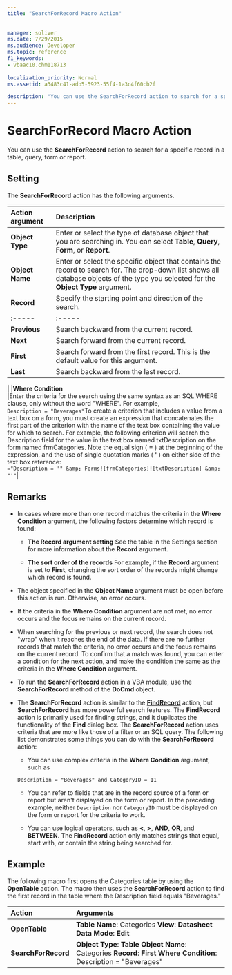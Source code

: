 ```yaml
---
title: "SearchForRecord Macro Action"
 
 
manager: soliver
ms.date: 7/29/2015
ms.audience: Developer
ms.topic: reference
f1_keywords:
- vbaac10.chm118713
  
localization_priority: Normal
ms.assetid: a3483c41-adb5-5923-55f4-1a3c4f60cb2f

description: "You can use the SearchForRecord action to search for a specific record in a table, query, form or report."
---
```


# SearchForRecord Macro Action

You can use the **SearchForRecord** action to search for a specific record in a table, query, form or report. 
  
## Setting

The **SearchForRecord** action has the following arguments. 
  
|**Action argument**|**Description**|
|:-----|:-----|
|**Object Type** <br/> |Enter or select the type of database object that you are searching in. You can select **Table**, **Query**, **Form**, or **Report**.  <br/> |
|**Object Name** <br/> |Enter or select the specific object that contains the record to search for. The drop-down list shows all database objects of the type you selected for the **Object Type** argument.  <br/> |
|**Record** <br/> |Specify the starting point and direction of the search.  <br/> |**Setting**|**Description**|
|:-----|:-----|
|**Previous** <br/> |Search backward from the current record.  <br/> |
|**Next** <br/> |Search forward from the current record.  <br/> |
|**First** <br/> |Search forward from the first record. This is the default value for this argument.  <br/> |
|**Last** <br/> |Search backward from the last record.  <br/> |
   
|
|**Where Condition** <br/> |Enter the criteria for the search using the same syntax as an SQL WHERE clause, only without the word "WHERE". For example,  <br/> ```Description = "Beverages"```To create a criterion that includes a value from a text box on a form, you must create an expression that concatenates the first part of the criterion with the name of the text box containing the value for which to search. For example, the following criterion will search the Description field for the value in the text box named txtDescription on the form named frmCategories. Note the equal sign ( **=** ) at the beginning of the expression, and the use of single quotation marks ( **'** ) on either side of the text box reference:  <br/> ```="Description = '" &amp; Forms![frmCategories]![txtDescription] &amp; "'"```|
   
## Remarks

- In cases where more than one record matches the criteria in the **Where Condition** argument, the following factors determine which record is found: 
    
  - **The Record argument setting** See the table in the Settings section for more information about the **Record** argument. 
    
  - **The sort order of the records** For example, if the **Record** argument is set to **First**, changing the sort order of the records might change which record is found.
    
- The object specified in the **Object Name** argument must be open before this action is run. Otherwise, an error occurs. 
    
- If the criteria in the **Where Condition** argument are not met, no error occurs and the focus remains on the current record. 
    
- When searching for the previous or next record, the search does not "wrap" when it reaches the end of the data. If there are no further records that match the criteria, no error occurs and the focus remains on the current record. To confirm that a match was found, you can enter a condition for the next action, and make the condition the same as the criteria in the **Where Condition** argument. 
    
- To run the **SearchForRecord** action in a VBA module, use the **SearchForRecord** method of the **DoCmd** object. 
    
- The **SearchForRecord** action is similar to the **[FindRecord](findrecord-macro-action.md)** action, but **SearchForRecord** has more powerful search features. The **FindRecord** action is primarily used for finding strings, and it duplicates the functionality of the **Find** dialog box. The **SearchForRecord** action uses criteria that are more like those of a filter or an SQL query. The following list demonstrates some things you can do with the **SearchForRecord** action: 
    
  - You can use complex criteria in the **Where Condition** argument, such as 
    
  ```
  Description = "Beverages" and CategoryID = 11
  ```

  - You can refer to fields that are in the record source of a form or report but aren't displayed on the form or report. In the preceding example, neither  `Description` nor  `CategoryID` must be displayed on the form or report for the criteria to work. 
    
  - You can use logical operators, such as **\<**, **\>**, **AND**, **OR**, and **BETWEEN**. The **FindRecord** action only matches strings that equal, start with, or contain the string being searched for. 
    
## Example

The following macro first opens the Categories table by using the **OpenTable** action. The macro then uses the **SearchForRecord** action to find the first record in the table where the Description field equals "Beverages." 
  
|**Action**|**Arguments**|
|:-----|:-----|
|**OpenTable** <br/> |**Table Name**: Categories **View**: **Datasheet** **Data Mode**: **Edit** <br/> |
|**SearchForRecord** <br/> |**Object Type**: **Table** **Object Name**: Categories **Record**: **First** **Where Condition**: Description = "Beverages"  <br/> |
   

